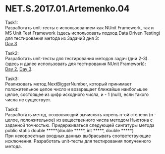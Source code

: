 # NET.S.2017.01.Artemenko.04
Task1:  
Разработать unit-тесты с использованием как NUnit Framework, так и MS Unit Test Framework (здесь использовать подход  Data Driven Testing) для тестирования метода из Задачи3 дня 3:  
<a href = "https://github.com/Grosss/NET.S.2017.01.Artemenko.03">Day 3</a>

Task2:  
Разработать unit-тесты для тестирования методов задач (дни 2-3). (здесь и далее использовать для тестирования NUnit Framework):   
<a href = "https://github.com/Grosss/NET.S.2017.01.Artemenko.02">Day 2</a>, <a href = "https://github.com/Grosss/NET.S.2017.01.Artemenko.03">Day 3</a>.

Task3:   
Реализовать метод NextBiggerNumber, который принимает положительное целое число и возвращает ближайше наибольшее  целое, состоящее из цифр исходного числа, и - 1 (null), если такого числа не существует.

Task4:  
Разработать метод, позволяющий вычислять корень n-ой степени (n - целое, положительное) из вещественного числа методом Ньютона с заданной точностью. Придерживаться следующей сингатуры метода   
public static double *****(double *****, int *****, double *****)   
При  некорректных входных данных выбрасывать соответствующие исключения. Разработать unit-тесты для тестирования полученного метода.

